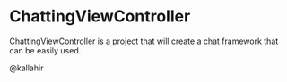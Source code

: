 # ChattingViewController
ChattingViewController is a project that will create a chat framework that can be easily used.

@kallahir
